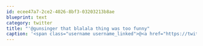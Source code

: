 ```yaml
---
id: ecee47a7-2ce2-4026-8bf3-03203213b8ae
blueprint: text
category: twitter
title: "'@gunsinger that blalala thing was too funny"
caption: '<span class="username username_linked">@<a href="https://twitter.com/gunsinger" title="Cynthia Gunsinger">gunsinger</a></span> that blalala thing was too funny'
---
```

